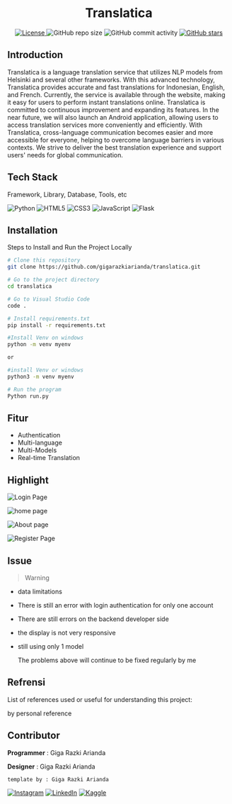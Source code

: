 <h1 align="center">Translatica</h1>

<p align="center">
  <a href="LICENSE">
    <img alt="License" src="https://img.shields.io/badge/License-MIT-yellow.svg">
  </a>
  <img alt="GitHub repo size" src="https://img.shields.io/github/repo-size/gigarazkiarianda/translatica">
  <img alt="GitHub commit activity" src="https://img.shields.io/github/commit-activity/m/gigarazkiarianda/translatica">
  <a href="https://github.com/gigarazkiarianda/readme-template/stargazers">
    <img alt="GitHub stars" src="https://img.shields.io/github/stars/gigarazkiarianda/translatica">
  </a>
</p>


## Introduction
Translatica is a language translation service that utilizes NLP models from Helsinki and several other frameworks. With this advanced technology, Translatica provides accurate and fast translations for Indonesian, English, and French. Currently, the service is available through the website, making it easy for users to perform instant translations online. Translatica is committed to continuous improvement and expanding its features. In the near future, we will also launch an Android application, allowing users to access translation services more conveniently and efficiently. With Translatica, cross-language communication becomes easier and more accessible for everyone, helping to overcome language barriers in various contexts. We strive to deliver the best translation experience and support users' needs for global communication.

## Tech Stack
Framework, Library, Database, Tools, etc


![Python](https://img.shields.io/badge/python-3670A0?style=for-the-badge&logo=python&logoColor=ffdd54)
![HTML5](https://img.shields.io/badge/html5-%23E34F26.svg?style=for-the-badge&logo=html5&logoColor=white)
![CSS3](https://img.shields.io/badge/css3-%231572B6.svg?style=for-the-badge&logo=css3&logoColor=white)
![JavaScript](https://img.shields.io/badge/javascript-%23323330.svg?style=for-the-badge&logo=javascript&logoColor=%23F7DF1E)
![Flask](https://img.shields.io/badge/flask-%23000.svg?style=for-the-badge&logo=flask&logoColor=white)

## Installation
Steps to Install and Run the Project Locally
```bash
# Clone this repository 
git clone https://github.com/gigarazkiarianda/translatica.git

# Go to the project directory
cd translatica

# Go to Visual Studio Code
code .

# Install requirements.txt
pip install -r requirements.txt

#Install Venv on windows
python -m venv myenv

or

#install Venv or windows 
python3 -m venv myenv

# Run the program
Python run.py

```


## Fitur 
* Authentication
* Multi-language
* Multi-Models
* Real-time Translation

## Highlight

![Login Page](https://github.com/user-attachments/assets/ac8594f0-2bf1-47a7-af3c-4db23a85f6af)

![home page](https://github.com/user-attachments/assets/7cab7d3d-de7a-49b9-8298-ea338644e2a7)

![About page](https://github.com/user-attachments/assets/a05ec45e-7de8-4595-8f5f-f975f07b4cf6)

![Register Page](https://github.com/user-attachments/assets/a160605e-f5a5-48a9-89e9-b02278353e0f)


## Issue

>Warning
* data limitations
* There is still an error with login authentication for only one account
* There are still errors on the backend developer side
* the display is not very responsive
* still using only 1 model

  The problems above will continue to be fixed regularly by me

## Refrensi
List of references used or useful for understanding this project:

by personal reference

## Contributor
   **Programmer** : Giga Razki Arianda
   
   **Designer** : Giga Razki Arianda

   
   `template by : Giga Razki Arianda`
   
[![Instagram](https://img.shields.io/badge/Instagram-%23E4405F.svg?logo=Instagram&logoColor=white)](https://www.instagram.com/gigarazkiarianda/) 
[![LinkedIn](https://img.shields.io/badge/LinkedIn-%230077B5.svg?logo=linkedin&logoColor=white)](https://www.linkedin.com/in/gigarazkiarianda/)
[![Kaggle](https://img.shields.io/badge/Kaggle-035a7d?style=for-the-badge&logo=kaggle&logoColor=white)](https://www.kaggle.com/gigarazki)
